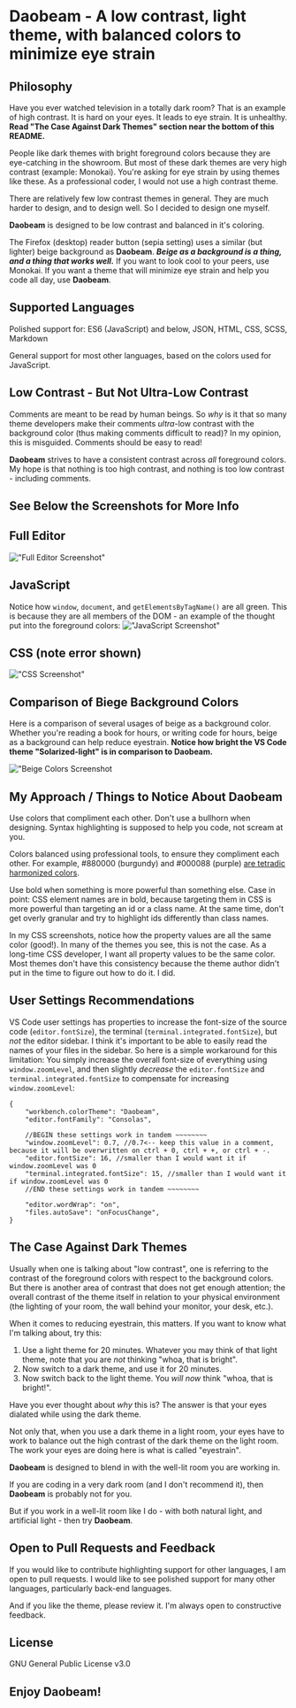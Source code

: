 # Daobeam - A low contrast, light theme, with balanced colors to minimize eye strain

## Philosophy
Have you ever watched television in a totally dark room? That is an example of high contrast. It is hard on your eyes. It leads to eye strain. It is unhealthy. **Read "The Case Against Dark Themes" section near the bottom of this README.**

People like dark themes with bright foreground colors because they are eye-catching in the showroom. But most of these dark themes are very high contrast (example: Monokai). You're asking for eye strain by using themes like these. As a professional coder, I would not use a high contrast theme.

There are relatively few low contrast themes in general. They are much harder to design, and to design well. So I decided to design one myself.

**Daobeam** is designed to be low contrast and balanced in it's coloring. 

The Firefox (desktop) reader button (sepia setting) uses a similar (but lighter) beige background as **Daobeam**. **_Beige as a background is a thing, and a thing that works well._** If you want to look cool to your peers, use Monokai. If you want a theme that will minimize eye strain and help you code all day, use **Daobeam**.

## Supported Languages
Polished support for:
ES6 (JavaScript) and below, JSON, HTML, CSS, SCSS, Markdown

General support for most other languages, based on the colors used for JavaScript.

## Low Contrast - But Not Ultra-Low Contrast
Comments are meant to be read by human beings. So *why* is it that so many theme developers make their comments *ultra*-low contrast with the background color (thus making comments difficult to read)? In my opinion, this is misguided. Comments should be easy to read!

**Daobeam** strives to have a consistent contrast across *all* foreground colors. My hope is that nothing is too high contrast, and nothing is too low contrast - including comments.

## See Below the Screenshots for More Info

## Full Editor
!["Full Editor Screenshot"][6]

## JavaScript
Notice how `window`, `document`, and `getElementsByTagName()` are all green. This is because they are all members of the DOM - an example of the thought put into the foreground colors:
!["JavaScript Screenshot"][1]

## CSS (note error shown)
!["CSS Screenshot"][2]

## Comparison of Biege Background Colors
Here is a comparison of several usages of beige as a background color. Whether you're reading a book for hours, or writing code for hours, beige as a background can help reduce eyestrain. **Notice how bright the VS Code theme "Solarized-light" is in comparison to Daobeam.**

!["Beige Colors Screenshot][5]

## My Approach / Things to Notice About **Daobeam**
Use colors that compliment each other. Don't use a bullhorn when designing. Syntax highlighting is supposed to help you code, not scream at you.

Colors balanced using professional tools, to ensure they compliment each other. For example, #880000 (burgundy) and #000088 (purple) [are tetradic harmonized colors][0].

Use bold when something is more powerful than something else. Case in point: CSS element names are in bold, because targeting them in CSS is more powerful than targeting an id or a class name. At the same time, don't get overly granular and try to highlight ids differently than class names.

In my CSS screenshots, notice how the property values are all the same color (good!). In many of the themes you see, this is not the case. As a long-time CSS developer, I want all property values to be the same color. Most themes don't have this consistency because the theme author didn't put in the time to figure out how to do it. I did.

## User Settings Recommendations
VS Code user settings has properties to increase the font-size of the source code (`editor.fontSize`), the terminal (`terminal.integrated.fontSize`), but *not* the editor sidebar. I think it's important to be able to easily read the names of your files in the sidebar. So here is a simple workaround for this limitation: You simply increase the overall font-size of everything using `window.zoomLevel`, and then slightly *decrease* the `editor.fontSize` and `terminal.integrated.fontSize` to compensate for increasing `window.zoomLevel`:

```
{
    "workbench.colorTheme": "Daobeam",
    "editor.fontFamily": "Consolas",
    
    //BEGIN these settings work in tandem ~~~~~~~~
    "window.zoomLevel": 0.7, //0.7<-- keep this value in a comment, because it will be overwritten on ctrl + 0, ctrl + +, or ctrl + -.
    "editor.fontSize": 16, //smaller than I would want it if window.zoomLevel was 0
    "terminal.integrated.fontSize": 15, //smaller than I would want it if window.zoomLevel was 0
    //END these settings work in tandem ~~~~~~~~
    
    "editor.wordWrap": "on",
    "files.autoSave": "onFocusChange",
}
```

## The Case Against Dark Themes
Usually when one is talking about "low contrast", one is referring to the contrast of the foreground colors with respect to the background colors. But there is another area of contrast that does not get enough attention; the overall contrast of the theme itself in relation to your physical environment (the lighting of your room, the wall behind your monitor, your desk, etc.).

When it comes to reducing eyestrain, this matters. If you want to know what I'm talking about, try this:

1. Use a light theme for 20 minutes. Whatever you may think of that light theme, note that you are *not* thinking "whoa, that is bright".
2. Now switch to a dark theme, and use it for 20 minutes.
3. Now switch back to the light theme. You *will now* think "whoa, that is bright!". 

Have you ever thought about *why* this is? The answer is that your eyes dialated while using the dark theme. 

Not only that, when you use a dark theme in a light room, your eyes have to work to balance out the high contrast of the dark theme on the light room. The work your eyes are doing here is what is called "eyestrain".

**Daobeam** is designed to blend in with the well-lit room you are working in. 

If you are coding in a very dark room (and I don't recommend it), then **Daobeam** is probably not for you.

But if you work in a well-lit room like I do - with both natural light, and artificial light - then try **Daobeam**.

## Open to Pull Requests and Feedback
If you would like to contribute highlighting support for other languages, I am open to pull requests. I would like to see polished support for many other languages, particularly back-end languages.

And if you like the theme, please review it. I'm always open to constructive feedback.

## License
GNU General Public License v3.0

## Enjoy **Daobeam**!

[0]:https://www.sessions.edu/color-calculator/

[1]:https://raw.githubusercontent.com/76784/Daobeam/master/screenshots/javascript.png

[2]:https://raw.githubusercontent.com/76784/Daobeam/master/screenshots/css.png

[5]:https://raw.githubusercontent.com/76784/Daobeam/master/screenshots/beige-usages.png

[6]:https://raw.githubusercontent.com/76784/Daobeam/master/screenshots/full-editor.png